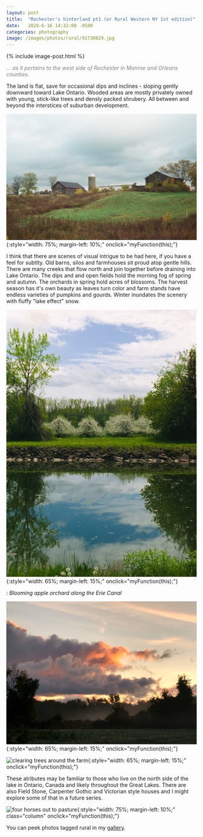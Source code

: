 ```yaml
---
layout: post
title:  "Rochester's hinterland pt1 (or Rural Western NY 1st edition)"
date:   2020-6-16 14:32:08 -0500
categories: photography
image: /images/photos/rural/91730029.jpg
---
```


{% include image-post.html %}

<span style="color: grey; font-style: italic;">... as it pertains to the west side of Rochester in Monroe and Orleans counties.</span>

The land is flat, save for occasional dips and inclines - sloping gently downward toward Lake Ontario. Wooded areas are mostly privately owned with young, stick-like trees and densly packed shrubery. All between and beyond the interstices of suburban development.

![barns and silo](/images/photos/rural/91730029.jpg){:style="width: 75%; margin-left: 10%;" onclick="myFunction(this);"}

I think that there are scenes of visual intrigue to be had here, if you have a feel for subtlty.
 Old barns, silos and farmhouses sit proud atop gentle hills. There are many creeks that flow north and join together before draining into Lake Ontario. The dips and and open fields hold the morning fog of spring and autumn. The orchards in spring hold acres of blossoms. The harvest season has it's own beauty as leaves turn color and farm stands have endless varieties of pumpkins and gourds. Winter inundates the scenery with fluffy "lake effect" snow.

![blooming apple orchard along Erie Canal](/images/photos/rural/appleblossoms.jpg){:style="width: 65%; margin-left: 15%;" onclick="myFunction(this);"}

: *Blooming apple orchard along the Erie Canal*

![sunrise and fog over field](/images/photos/rural/2.jpg){:style="width: 65%; margin-left: 15%;" onclick="myFunction(this);"}

![clearing trees around the farm](/images/photos/rural/2020_0703_03025500-01.jpeg){:style="width: 65%; margin-left: 15%;" onclick="myFunction(this);"}

These atributes may be familiar to those who live on the north side of the lake in Ontario, Canada and likely throughout the Great Lakes. There are also Field Stone, Carpenter Gothic and Victorian style houses and I might explore some of that in a future series.

![four horses out to pasture](/images/photos/rural/2020_0703_03161100-02.jpeg){:style="width: 75%; margin-left: 10%;" class="column" onclick="myFunction(this);"}

You can peek photos tagged rural in my [gallery](/photos/rural/).
